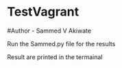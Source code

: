# TestVagrant

#Author - Sammed V Akiwate

Run the Sammed.py file for the results

Result are printed in the termainal
